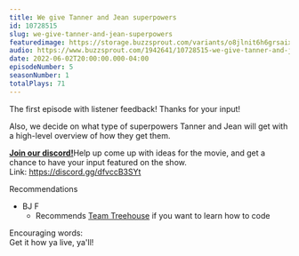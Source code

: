 ```yaml
---
title: We give Tanner and Jean superpowers
id: 10728515
slug: we-give-tanner-and-jean-superpowers
featuredimage: https://storage.buzzsprout.com/variants/o8jlnit6h6grsaix3s6v6cr4dlbq/60854458c4d1acdf4e1c2f79c4137142d85d78e379bdafbd69bd34c85f5819ad.jpg
audio: https://www.buzzsprout.com/1942641/10728515-we-give-tanner-and-jean-superpowers.mp3
date: 2022-06-02T20:00:00.000-04:00
episodeNumber: 5
seasonNumber: 1
totalPlays: 71
---
```

The first episode with listener feedback! Thanks for your input!  
  
Also, we decide on what type of superpowers Tanner and Jean will get with a high-level overview of how they get them.  
  
[**Join our discord!**](https://discord.gg/dfvccB3SYt)Help up come up with ideas for the movie, and get a chance to have your input featured on the show.  
Link: <https://discord.gg/dfvccB3SYt>  
  
Recommendations

* BJ F  
   * Recommends [Team Treehouse](https://teamtreehouse.com/) if you want to learn how to code

Encouraging words:  
Get it how ya live, ya'll!
  
  